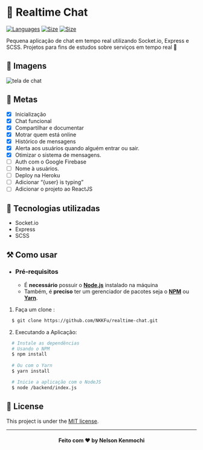 # 💬 Realtime Chat

[![Languages](https://img.shields.io/github/languages/count/nkkfu/realtime-chat?style=flat-square)](#) [![Size](https://img.shields.io/github/repo-size/nkkfu/realtime-chat?style=flat-square)]() [![Size](https://img.shields.io/github/license/nkkfu/realtime-chat?style=flat-square)]()

Pequena aplicação de chat em tempo real utilizando Socket.io, Express e SCSS. Projetos para fins de estudos sobre serviços em tempo real 🥰

## 📸 Imagens

![tela de chat](https://i.ibb.co/Q9Z9bMq/Screenshot-1.png)

## 📑 Metas

- [x] Inicialização
- [x] Chat funcional
- [x] Compartilhar e documentar
- [x] Motrar quem está online
- [x] Histórico de mensagens
- [x] Alerta aos usuários quando alguém entrar ou sair.
- [x] Otimizar o sistema de mensagens.
- [ ] Auth com o Google Firebase
- [ ] Nome à usuários.
- [ ] Deploy na Heroku
- [ ] Adicionar “{user} is typing”
- [ ] Adicionar o projeto ao ReactJS

## 🚀 Tecnologias utilizadas

- Socket.io
- Express
- SCSS

## ⚒ Como usar

- ### **Pré-requisitos**

  - É **necessário** possuir o **[Node.js](https://nodejs.org/en/)** instalado na máquina
  - Também, é **preciso** ter um gerenciador de pacotes seja o **[NPM](https://www.npmjs.com/)** ou **[Yarn](https://yarnpkg.com/)**.

1. Faça um clone :

```sh
  $ git clone https://github.com/NKKFu/realtime-chat.git
```

2. Executando a Aplicação:

```sh
  # Instale as dependências
  # Usando o NPM
  $ npm install
  
  # Ou com o Yarn
  $ yarn install
```

```sh
  # Inicie a aplicação com o NodeJS
  $ node /backend/index.js
```

## 📕 License

This project is under the [MIT license](https://github.com/NKKFu/realtime-chat/blob/master/LICENSE).

---

<h4 align="center">
    Feito com ❤️ by <b>Nelson Kenmochi</b>
</h4>
